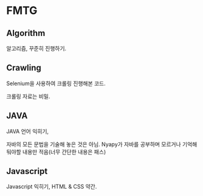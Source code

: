 # FMTG

## Algorithm

알고리즘, 꾸준히 진행하기.



## Crawling

Selenium을 사용하여 크롤링 진행해본 코드.

크롤링 자료는 비밀.



## JAVA

JAVA 언어 익히기,

자바의 모든 문법을 기술해 놓은 것은 아님. Nyapy가 자바를 공부하며 모르거나 기억해둬야할 내용만 적음(너무 간단한 내용은 패스)

## Javascript

Javascript 익히기,
HTML & CSS 약간.
